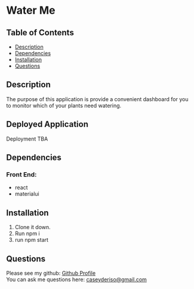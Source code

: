 # Water Me

## Table of Contents
  - [Description](#description)
  - [Dependencies](#dependencies)
  - [Installation](#installation)
  - [Questions](#questions)

## Description
The purpose of this application is provide a convenient dashboard for you to monitor which of your plants need watering.

## Deployed Application
Deployment TBA

## Dependencies
### Front End:
* react
* materialui
  
## Installation
1. Clone it down. 
3. Run npm i
4. run npm start

## Questions
Please see my github: [Github Profile](https://github.com/caseyderiso)
<br>You can ask me questions here: caseyderiso@gmail.com
